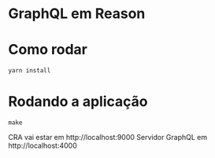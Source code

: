 # GraphQL em Reason

# Como rodar
```
yarn install
```

# Rodando a aplicação

```
make
```

CRA vai estar em http://localhost:9000
Servidor GraphQL em http://localhost:4000